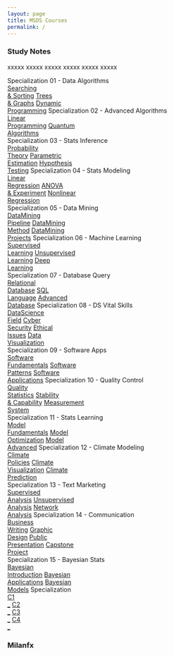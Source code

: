 ```yaml
---
layout: page
title: MSDS Courses
permalink: /
---
```


<h3>Study Notes</h3>

xxxxx xxxxx xxxxx xxxxx xxxxx xxxxx

<div>
  <span class="btn spec1"><span class="btn spec2">Specialization 01 - Data Algorithms</span>
  <br>
  <a href="/03-MSDS-Courses/DS01/" class="btn cour1">Searching<br>& Sorting</a>
  <a href="/03-MSDS-Courses/DS02/" class="btn cour2">Trees<br>& Graphs</a>
  <a href="/03-MSDS-Courses/DS03/" class="btn cour3">Dynamic<br>Programming</a>
  </span>
  <span class="btn spec1"><span class="btn spec2">Specialization 02 - Advanced Algorithms</span>
  <br>
  <a href="/03-MSDS-Courses/DS04/" class="btn cour1">Linear<br>Programming</a>
  <a href="/03-MSDS-Courses/DS05/" class="btn cour2">Quantum<br>Algorithms</a>
  </span>
</div>

<div>
  <span class="btn spec1"><span class="btn spec2">Specialization 03 - Stats Inference</span>
  <br>
  <a href="/03-MSDS-Courses/DS06/" class="btn cour1">Probability<br>Theory</a>
  <a href="/03-MSDS-Courses/DS07/" class="btn cour2">Parametric<br>Estimation</a>
  <a href="/03-MSDS-Courses/DS08/" class="btn cour3">Hypothesis<br>Testing</a>
  </span>
  <span class="btn spec1"><span class="btn spec2">Specialization 04 - Stats Modeling</span>
  <br>
  <a href="/03-MSDS-Courses/DS09/" class="btn cour1">Linear<br>Regression</a>
  <a href="/03-MSDS-Courses/DS10/" class="btn cour2">ANOVA<br>& Experiment</a>
  <a href="/03-MSDS-Courses/DS11/" class="btn cour3">Nonlinear<br>Regression</a>
  </span>
</div>

<div>
  <span class="btn spec1"><span class="btn spec2">Specialization 05 - Data Mining</span>
  <br>
  <a href="/03-MSDS-Courses/DS12/" class="btn cour1">DataMining<br>Pipeline</a>
  <a href="/03-MSDS-Courses/DS13/" class="btn cour2">DataMining<br>Method</a>
  <a href="/03-MSDS-Courses/DS14/" class="btn cour3">DataMining<br>Projects</a>
  </span>
  <span class="btn spec1"><span class="btn spec2">Specialization 06 - Machine Learning</span>
  <br>
  <a href="/03-MSDS-Courses/DS15/" class="btn cour1">Supervised<br>Learning</a>
  <a href="/03-MSDS-Courses/DS16/" class="btn cour2">Unsupervised<br>Learning</a>
  <a href="/03-MSDS-Courses/DS17/" class="btn cour3">Deep<br>Learning</a>
  </span>
</div>

<div>
  <span class="btn spec1"><span class="btn spec2">Specialization 07 - Database Query</span>
  <br>
  <a href="/03-MSDS-Courses/DS18/" class="btn cour1">Relational<br>Database</a>
  <a href="/03-MSDS-Courses/DS19/" class="btn cour2">SQL<br>Language</a>
  <a href="/03-MSDS-Courses/DS20/" class="btn cour3">Advanced<br>Database</a>
  </span>
  <span class="btn spec1"><span class="btn spec2">Specialization 08 - DS Vital Skills</span>
  <br>
  <a href="/03-MSDS-Courses/DS21/" class="btn icon1">DataScience<br>Field</a>
  <a href="/03-MSDS-Courses/DS22/" class="btn icon2">Cyber<br>Security</a>
  <a href="/03-MSDS-Courses/DS23/" class="btn icon3">Ethical<br>Issues</a>
  <a href="/03-MSDS-Courses/DS24/" class="btn icon4">Data<br>Visualization</a>
  </span>
</div>

<div>
  <span class="btn spec1"><span class="btn spec2">Specialization 09 - Software Apps</span>
  <br>
  <a href="/03-MSDS-Courses/DS25/" class="btn cour1">Software<br>Fundamentals</a>
  <a href="/03-MSDS-Courses/DS26/" class="btn cour2">Software<br>Patterns</a>
  <a href="/03-MSDS-Courses/DS27/" class="btn cour3">Software<br>Applications</a>
  </span>
  <span class="btn spec1"><span class="btn spec2">Specialization 10 - Quality Control</span>
  <br>
  <a href="/03-MSDS-Courses/DS28/" class="btn cour1">Quality<br>Statistics</a>
  <a href="/03-MSDS-Courses/DS29/" class="btn cour2">Stability<br>& Capability</a>
  <a href="/03-MSDS-Courses/DS30/" class="btn cour3">Measurement<br>System</a>
  </span>
</div>

<div>
  <span class="btn spec1"><span class="btn spec2">Specialization 11 - Stats Learning</span>
  <br>
  <a href="/03-MSDS-Courses/DS31/" class="btn cour1">Model<br>Fundamentals</a>
  <a href="/03-MSDS-Courses/DS32/" class="btn cour2">Model<br>Optimization</a>
  <a href="/03-MSDS-Courses/DS33/" class="btn cour3">Model<br>Advanced</a>
  </span>
  <span class="btn spec1"><span class="btn spec2">Specialization 12 - Climate Modeling</span>
  <br>
  <a href="/03-MSDS-Courses/DS34/" class="btn cour1">Climate<br>Policies</a>
  <a href="/03-MSDS-Courses/DS35/" class="btn cour2">Climate<br>Visualization</a>
  <a href="/03-MSDS-Courses/DS36/" class="btn cour3">Climate<br>Prediction</a>
  </span>
</div>

<div>
  <span class="btn spec1"><span class="btn spec2">Specialization 13 - Text Marketing</span>
  <br>
  <a href="/03-MSDS-Courses/DS37/" class="btn cour1">Supervised<br>Analysis</a>
  <a href="/03-MSDS-Courses/DS38/" class="btn cour2">Unsupervised<br>Analysis</a>
  <a href="/03-MSDS-Courses/DS39/" class="btn cour3">Network<br>Analysis</a>
  </span>
  <span class="btn spec1"><span class="btn spec2">Specialization 14 - Communication</span>
  <br>
  <a href="/03-MSDS-Courses/DS40/" class="btn icon1">Business<br>Writing</a>
  <a href="/03-MSDS-Courses/DS41/" class="btn icon2">Graphic<br>Design</a>
  <a href="/03-MSDS-Courses/DS42/" class="btn icon3">Public<br>Presentation</a>
  <a href="/03-MSDS-Courses/DS43/" class="btn icon4">Capstone<br>Project</a>
  </span>
</div>

<div>
  <span class="btn spec1"><span class="btn spec2">Specialization 15 - Bayesian Stats</span>
  <br>
  <a href="/03-MSDS-Courses/DS44/" class="btn cour1">Bayesian<br>Introduction</a>
  <a href="" class="btn cour2">Bayesian<br>Applications</a>
  <a href="" class="btn cour3">Bayesian<br>Models</a>
  </span>
  <span class="btn spec1"><span class="btn spec2">Specialization</span>
  <br>
  <a href="" class="btn icon1">C1<br>_</a>
  <a href="" class="btn icon2">C2<br>_</a>
  <a href="" class="btn icon3">C3<br>_</a>
  <a href="" class="btn icon4">C4<br>_</a>
  </span>
</div>

<h3>Milanfx</h3>
